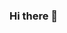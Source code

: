 ### Hi there 👋

<!--
I'm Michael Morrey. I am from Salt Lake City, and I am a data analyst at Prestige Financial Services. I am in my second term in the Data Science program at Syracuse.
